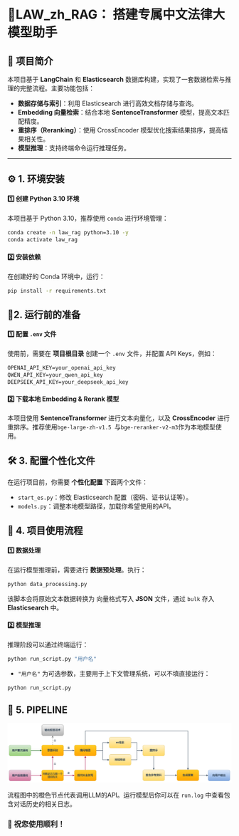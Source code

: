 # 🤖LAW_zh_RAG： 搭建专属中文法律大模型助手

## 📌 项目简介

本项目基于 **LangChain** 和 **Elasticsearch** 数据库构建，实现了一套数据检索与推理的完整流程。主要功能包括：
- **数据存储与索引**：利用 Elasticsearch 进行高效文档存储与查询。
- **Embedding 向量检索**：结合本地 **SentenceTransformer** 模型，提高文本匹配精度。
- **重排序（Reranking）**：使用 CrossEncoder 模型优化搜索结果排序，提高结果相关性。
- **模型推理**：支持终端命令运行推理任务。

---

## ⚙️ 1. 环境安装

#### 1️⃣ 创建 Python 3.10 环境

本项目基于 Python 3.10，推荐使用 `conda` 进行环境管理：
```bash
conda create -n law_rag python=3.10 -y
conda activate law_rag
```

#### 2️⃣ 安装依赖

在创建好的 Conda 环境中，运行：

```bash
pip install -r requirements.txt
```

## 🔑2. 运行前的准备

#### 1️⃣ 配置 `.env` 文件

使用前，需要在 **项目根目录** 创建一个 `.env` 文件，并配置 API Keys，例如：

```.env
OPENAI_API_KEY=your_openai_api_key
QWEN_API_KEY=your_qwen_api_key
DEEPSEEK_API_KEY=your_deepseek_api_key
```

#### 2️⃣ 下载本地 Embedding & Rerank 模型

本项目使用 **SentenceTransformer** 进行文本向量化，以及 **CrossEncoder** 进行重排序。推荐使用`bge-large-zh-v1.5 `与`bge-reranker-v2-m3`作为本地模型使用。

## 🛠️ 3. 配置个性化文件

在运行项目前，你需要 **个性化配置** 下面两个文件：

- `start_es.py`：修改 Elasticsearch 配置（密码、证书认证等）。
- `models.py`：调整本地模型路径，加载你希望使用的API。

## 🚀 4. 项目使用流程

#### 1️⃣ 数据处理

在运行模型推理前，需要进行 **数据预处理**。执行：

```bash
python data_processing.py
```

该脚本会将原始文本数据转换为 向量格式写入 **JSON** 文件，通过 `bulk` 存入 **Elasticsearch** 中。

#### 2️⃣ 模型推理

推理阶段可以通过终端运行：

```bash
python run_script.py "用户名"
```

- `"用户名"` 为可选参数，主要用于上下文管理系统，可以不填直接运行：

```bash
python run_script.py
```

## 📝 5. PIPELINE



 ![rag_workflow](.\rag_workflow.png)

流程图中的橙色节点代表调用LLM的API。运行模型后你可以在 `run.log` 中查看包含对话历史的相关日志。



### 🎉 祝您使用顺利！
